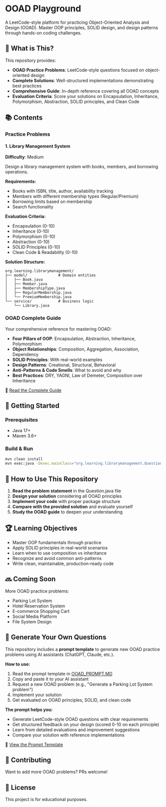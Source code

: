# OOAD Playground

A LeetCode-style platform for practicing Object-Oriented Analysis and Design (OOAD). Master OOP principles, SOLID design, and design patterns through hands-on coding challenges.

## 🎯 What is This?

This repository provides:
- **OOAD Practice Problems**: LeetCode-style questions focused on object-oriented design
- **Complete Solutions**: Well-structured implementations demonstrating best practices
- **Comprehensive Guide**: In-depth reference covering all OOAD concepts
- **Evaluation Criteria**: Score your solutions on Encapsulation, Inheritance, Polymorphism, Abstraction, SOLID principles, and Clean Code

## 📚 Contents

### Practice Problems

#### 1. Library Management System
**Difficulty**: Medium

Design a library management system with books, members, and borrowing operations.

**Requirements:**
- Books with ISBN, title, author, availability tracking
- Members with different membership types (Regular/Premium)
- Borrowing limits based on membership
- Search functionality

**Evaluation Criteria:**
- Encapsulation (0-10)
- Inheritance (0-10)
- Polymorphism (0-10)
- Abstraction (0-10)
- SOLID Principles (0-10)
- Clean Code & Readability (0-10)

**Solution Structure:**
```
org.learning.librarymanagement/
├── model/              # Domain entities
│   ├── Book.java
│   ├── Member.java
│   ├── MembershipType.java
│   ├── RegularMembership.java
│   └── PremiumMembership.java
└── service/            # Business logic
    └── Library.java
```

### OOAD Complete Guide
Your comprehensive reference for mastering OOAD:
- **Four Pillars of OOP**: Encapsulation, Abstraction, Inheritance, Polymorphism
- **Object Relationships**: Composition, Aggregation, Association, Dependency
- **SOLID Principles**: With real-world examples
- **Design Patterns**: Creational, Structural, Behavioral
- **Anti-Patterns & Code Smells**: What to avoid and why
- **Best Practices**: DRY, YAGNI, Law of Demeter, Composition over Inheritance

📖 [Read the Complete Guide](OOAD-Complete-Guide.md)

## 🚀 Getting Started

### Prerequisites
- Java 17+
- Maven 3.6+

### Build & Run
```bash
mvn clean install
mvn exec:java -Dexec.mainClass="org.learning.librarymanagement.Question"
```

## 🎯 How to Use This Repository

1. **Read the problem statement** in the Question.java file
2. **Design your solution** considering all OOAD principles
3. **Implement your code** with proper package structure
4. **Compare with the provided solution** and evaluate yourself
5. **Study the OOAD guide** to deepen your understanding

## 🏆 Learning Objectives

- Master OOP fundamentals through practice
- Apply SOLID principles in real-world scenarios
- Learn when to use composition vs inheritance
- Recognize and avoid common anti-patterns
- Write clean, maintainable, production-ready code

## 🔜 Coming Soon

More OOAD practice problems:
- Parking Lot System
- Hotel Reservation System
- E-commerce Shopping Cart
- Social Media Platform
- File System Design

## 🤖 Generate Your Own Questions

This repository includes a **prompt template** to generate new OOAD practice problems using AI assistants (ChatGPT, Claude, etc.).

**How to use:**
1. Read the prompt template in [OOAD_PROMPT.MD](OOAD_PROMPT.MD)
2. Copy and paste it to your AI assistant
3. Request a new OOAD problem (e.g., "Generate a Parking Lot System problem")
4. Implement your solution
5. Get evaluated on OOAD principles, SOLID, and clean code

**The prompt helps you:**
- Generate LeetCode-style OOAD questions with clear requirements
- Get structured feedback on your design (scored 0-10 on each principle)
- Learn from detailed evaluations and improvement suggestions
- Compare your solution with reference implementations

📝 [View the Prompt Template](OOAD_PROMPT.MD)

## 🤝 Contributing

Want to add more OOAD problems? PRs welcome!

## 📝 License

This project is for educational purposes.
